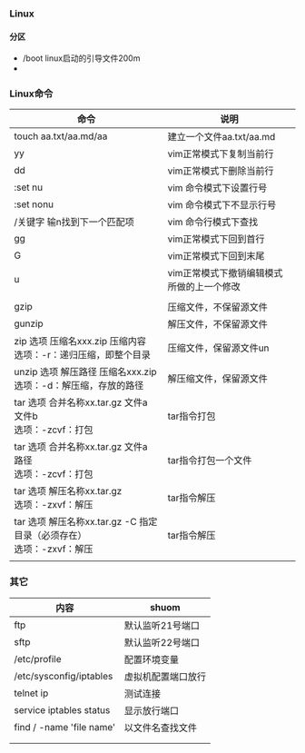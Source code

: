 ### Linux

#### 分区

- /boot   linux启动的引导文件200m
- 





### Linux命令

| 命令                                                         | 说明                                      |
| ------------------------------------------------------------ | ----------------------------------------- |
| touch aa.txt/aa.md/aa                                        | 建立一个文件aa.txt/aa.md                  |
| yy                                                           | vim正常模式下复制当前行                   |
| dd                                                           | vim正常模式下删除当前行                   |
| :set nu                                                      | vim 命令模式下设置行号                    |
| :set nonu                                                    | vim 命令模式下不显示行号                  |
| /关键字   输n找到下一个匹配项                                | vim 命令行模式下查找                      |
| gg                                                           | vim正常模式下回到首行                     |
| G                                                            | vim正常模式下回到末尾                     |
| u                                                            | vim正常模式下撤销编辑模式所做的上一个修改 |
|                                                              |                                           |
| gzip                                                         | 压缩文件，不保留源文件                    |
| gunzip                                                       | 解压文件，不保留源文件                    |
| zip 选项  压缩名xxx.zip 压缩内容<br />       选项：-r：递归压缩，即整个目录 | 压缩文件，保留源文件un                    |
| unzip 选项 解压路径 压缩名xxx.zip <br />       选项：-d：解压缩，存放的路径 | 解压缩文件，保留源文件                    |
| tar 选项 合并名称xx.tar.gz  文件a 文件b <br />       选项：-zcvf：打包 | tar指令打包                               |
| tar 选项 合并名称xx.tar.gz  文件a 路径 <br />       选项：-zcvf：打包 | tar指令打包一个文件                       |
| tar 选项 解压名称xx.tar.gz   <br />       选项：-zxvf：解压  | tar指令解压                               |
| tar 选项 解压名称xx.tar.gz  -C 指定目录（必须存在）  <br />       选项：-zxvf：解压 | tar指令解压                               |
|                                                              |                                           |

### 其它

| 内容                      | shuom              |
| ------------------------- | ------------------ |
| ftp                       | 默认监听21号端口   |
| sftp                      | 默认监听22号端口   |
| /etc/profile              | 配置环境变量       |
| /etc/sysconfig/iptables   | 虚拟机配置端口放行 |
| telnet ip                 | 测试连接           |
| service iptables status   | 显示放行端口       |
| find / -name  'file name' | 以文件名查找文件   |
|                           |                    |
|                           |                    |

